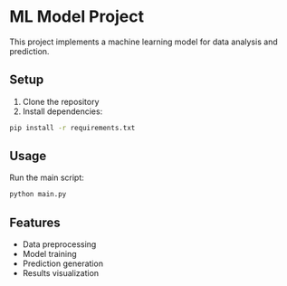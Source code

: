 # ML Model Project

This project implements a machine learning model for data analysis and prediction.

## Setup

1. Clone the repository
2. Install dependencies:
```bash
pip install -r requirements.txt
```

## Usage

Run the main script:
```bash
python main.py
```

## Features

- Data preprocessing
- Model training
- Prediction generation
- Results visualization
